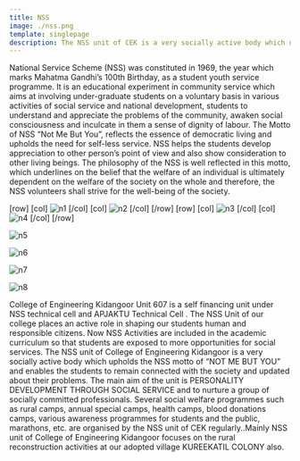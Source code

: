 ```yaml
---
title: NSS
image: ./nss.png
template: singlepage
description: The NSS unit of CEK is a very socially active body which upholds the NSS motto of "NOT ME BUT YOU" and enables the students to remain conneced with the society and updated about their problems.
---
```



National Service Scheme (NSS) was constituted in 1969, the year which marks Mahatma Gandhi’s 100th Birthday, as a student youth service programme. It is an educational experiment in community service which aims at involving under-graduate students on a voluntary basis in various activities of social service and national development, students to understand and appreciate the problems of the community, awaken social consciousness and inculcate in them a sense of dignity of labour. The Motto of NSS “Not Me But You”, reflects the essence of democratic living and upholds the need for self-less service. NSS helps the students develop appreciation to other person’s point of view and also show consideration to other living beings. The philosophy of the NSS is well reflected in this motto, which underlines on the belief that the welfare of an individual is ultimately dependent on the welfare of the society on the whole and therefore, the NSS volunteers shall strive for the well-being of the society.


[row]
[col]
![n1](n1.jpg)
[/col]
[col]
![n2](n2.jpg)
[/col]
[/row]
[row]
[col]
![n3](n3.jpg)
[/col]
[col]
![n4](n4.jpg)
[/col]
[/row]

![n5](n5.jpg)

![n6](n6.jpg)

![n7](n7.jpg)

![n8](n8.jpg)



College of Engineering Kidangoor Unit 607 is a self financing unit under NSS technical cell and APJAKTU Technical Cell . The NSS Unit of our college places an active role in shaping our students human and responsible citizens. Now NSS Activities are included in the academic curriculum so that students are exposed to more opportunities for social services. The NSS unit of College of Engineering Kidangoor is a very socially active body which upholds the NSS motto of “NOT ME BUT YOU” and enables the students to remain connected with the society and updated about their problems. The main aim of the unit is PERSONALITY DEVELOPMENT THROUGH SOCIAL SERVICE and to nurture a group of socially committed professionals. Several social welfare programmes such as rural camps, annual special camps, health camps, blood donations camps, various awareness programmes for students and the public, marathons, etc. are organised by the NSS unit of CEK regularly..Mainly NSS unit of College of Engineering Kidangoor focuses on the rural reconstruction activities at our adopted village KUREEKATIL COLONY also.
